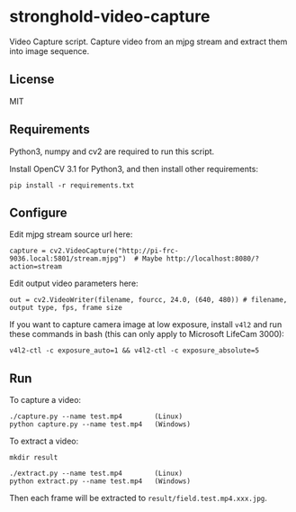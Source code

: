 # stronghold-video-capture

Video Capture script. Capture video from an mjpg stream and extract them into
image sequence.

## License

MIT

## Requirements

Python3, numpy and cv2 are required to run this script.

Install OpenCV 3.1 for Python3, and then install other requirements:

```
pip install -r requirements.txt
```

## Configure


Edit mjpg stream source url here:

```
capture = cv2.VideoCapture("http://pi-frc-9036.local:5801/stream.mjpg")  # Maybe http://localhost:8080/?action=stream
```

Edit output video parameters here:

```
out = cv2.VideoWriter(filename, fourcc, 24.0, (640, 480)) # filename, output type, fps, frame size
```

If you want to capture camera image at low exposure, install `v4l2`
and run these commands in bash (this can only apply to Microsoft LifeCam 3000):

```
v4l2-ctl -c exposure_auto=1 && v4l2-ctl -c exposure_absolute=5
```

## Run

To capture a video:

```
./capture.py --name test.mp4        (Linux)
python capture.py --name test.mp4   (Windows)
```

To extract a video:
```
mkdir result

./extract.py --name test.mp4        (Linux)
python extract.py --name test.mp4   (Windows)
```

Then each frame will be extracted to `result/field.test.mp4.xxx.jpg`.
